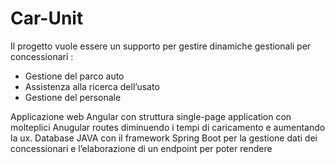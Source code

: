 # Car-Unit
Il progetto vuole essere un supporto per gestire dinamiche gestionali per concessionari :
- Gestione del parco auto
- Assistenza alla ricerca dell’usato
- Gestione del personale

Applicazione web Angular con struttura single-page application con molteplici Anugular routes diminuendo i tempi di caricamento e aumentando la ux.
Database JAVA con il framework 
Spring Boot per la gestione dati dei concessionari e l’elaborazione di un endpoint per poter rendere 
